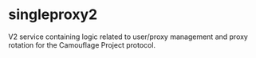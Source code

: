 # singleproxy2
V2 service containing logic related to user/proxy management and proxy rotation for the Camouflage Project protocol.
